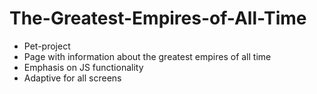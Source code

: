 # The-Greatest-Empires-of-All-Time
- Pet-project
- Page with information about the greatest empires of all time
- Emphasis on JS functionality
- Adaptive for all screens
